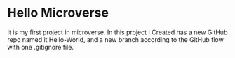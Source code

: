 # Hello Microverse

It is my first project in microverse. In this project I Created has a new GitHub repo named it Hello-World, and a new branch according to the GitHub flow with one .gitignore file.
